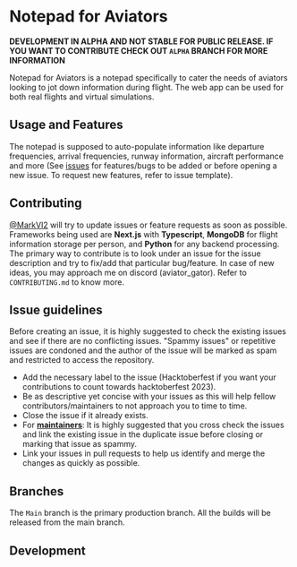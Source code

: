 # Notepad for Aviators

**DEVELOPMENT IN ALPHA AND NOT STABLE FOR PUBLIC RELEASE. IF YOU WANT TO CONTRIBUTE CHECK OUT ``ALPHA`` BRANCH FOR MORE INFORMATION**

Notepad for Aviators is a notepad specifically to cater the needs of aviators
looking to jot down information during flight. The web app can be used for both
real flights and virtual simulations.

## Usage and Features

The notepad is supposed to auto-populate information like departure frequencies,
arrival frequencies, runway information, aircraft performance and more (See
[issues](https://github.com/MarkVI2/NotepadforAviators-hacktober/issues) for
features/bugs to be added or before opening a new issue. To request new
features, refer to issue template).

## Contributing

[@MarkVI2](https://github.com/MarkVI2) will try to update issues or feature requests as soon as possible.
Frameworks being used are **Next.js** with **Typescript**, **MongoDB** for
flight information storage per person, and **Python** for any backend
processing. The primary way to contribute is to look under an issue for the
issue description and try to fix/add that particular bug/feature. In case of new
ideas, you may approach me on discord (aviator_gator). Refer to
`CONTRIBUTING.md` to know more.

## Issue guidelines

Before creating an issue, it is highly suggested to check the existing issues
and see if there are no conflicting issues. "Spammy issues" or repetitive issues
are condoned and the author of the issue will be marked as spam and restricted
to access the repository.

- Add the necessary label to the issue (Hacktoberfest if you want your
  contributions to count towards hacktoberfest 2023).
- Be as descriptive yet concise with your issues as this will help fellow
  contributors/maintainers to not approach you to time to time.
- Close the issue if it already exists.
- For **<u>maintainers</u>**: It is highly suggested that you cross check the
  issues and link the existing issue in the duplicate issue before closing or
  marking that issue as spammy.
- Link your issues in pull requests to help us identify and merge the changes as
  quickly as possible.

## Branches

The `Main` branch is the primary production branch. All the builds will be
released from the main branch.

## Development
